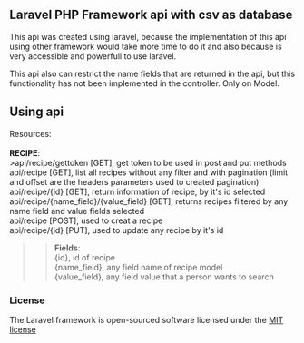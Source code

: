 ## Laravel PHP Framework api with csv as database

This api was created using laravel, because the implementation of this api using other framework would take more time 
to do it and also because is very accessible and powerfull to use laravel.

This api also can restrict the name fields that are returned in the api, but this functionality has not been implemented in the controller. 
Only on Model. 


## Using api

Resources: <br><br>
**RECIPE**:<br>
    >api/recipe/gettoken [GET], get token to be used in post and put methods<br>
    api/recipe [GET], list all recipes without any filter and with pagination (limit and offset are the headers parameters used to created pagination)<br>
    api/recipe/{id} [GET], return information of recipe, by it's id selected<br>
    api/recipe/{name_field}/{value_field} [GET], returns recipes filtered by any name field and value fields selected<br>
    api/recipe [POST], used to creat a recipe<br>
    api/recipe/{id} [PUT], used to update any recipe by it's id
    
>>**Fields**:     
{id}, id of recipe<br>
{name_field}, any field name of recipe model<br>
{value_field}, any field value that a person wants to search
 
### License

The Laravel framework is open-sourced software licensed under the [MIT license](http://opensource.org/licenses/MIT)
